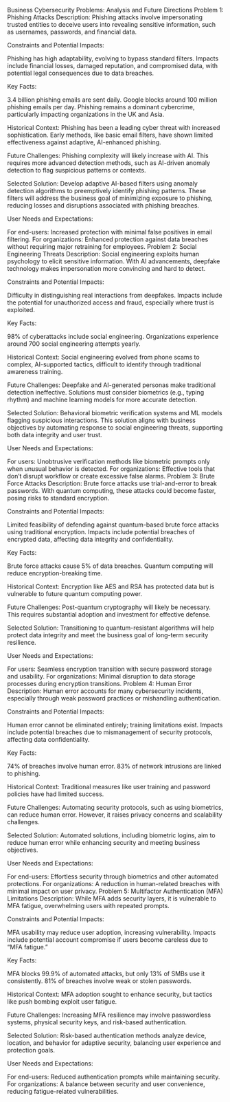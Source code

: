 
Business Cybersecurity Problems: Analysis and Future Directions
Problem 1: Phishing Attacks
Description: Phishing attacks involve impersonating trusted entities to deceive users into revealing sensitive information, such as usernames, passwords, and financial data.

Constraints and Potential Impacts:

Phishing has high adaptability, evolving to bypass standard filters.
Impacts include financial losses, damaged reputation, and compromised data, with potential legal consequences due to data breaches.

Key Facts:

3.4 billion phishing emails are sent daily.
Google blocks around 100 million phishing emails per day.
Phishing remains a dominant cybercrime, particularly impacting organizations in the UK and Asia.

Historical Context: Phishing has been a leading cyber threat with increased sophistication. Early methods, like basic email filters, have shown limited effectiveness against adaptive, AI-enhanced phishing.

Future Challenges: Phishing complexity will likely increase with AI. This requires more advanced detection methods, such as AI-driven anomaly detection to flag suspicious patterns or contexts.

Selected Solution: Develop adaptive AI-based filters using anomaly detection algorithms to preemptively identify phishing patterns. These filters will address the business goal of minimizing exposure to phishing, reducing losses and disruptions associated with phishing breaches.

User Needs and Expectations:

For end-users: Increased protection with minimal false positives in email filtering.
For organizations: Enhanced protection against data breaches without requiring major retraining for employees.
Problem 2: Social Engineering Threats
Description: Social engineering exploits human psychology to elicit sensitive information. With AI advancements, deepfake technology makes impersonation more convincing and hard to detect.

Constraints and Potential Impacts:

Difficulty in distinguishing real interactions from deepfakes.
Impacts include the potential for unauthorized access and fraud, especially where trust is exploited.

Key Facts:

98% of cyberattacks include social engineering.
Organizations experience around 700 social engineering attempts yearly.

Historical Context: Social engineering evolved from phone scams to complex, AI-supported tactics, difficult to identify through traditional awareness training.

Future Challenges: Deepfake and AI-generated personas make traditional detection ineffective. Solutions must consider biometrics (e.g., typing rhythm) and machine learning models for more accurate detection.

Selected Solution: Behavioral biometric verification systems and ML models flagging suspicious interactions. This solution aligns with business objectives by automating response to social engineering threats, supporting both data integrity and user trust.

User Needs and Expectations:

For users: Unobtrusive verification methods like biometric prompts only when unusual behavior is detected.
For organizations: Effective tools that don’t disrupt workflow or create excessive false alarms.
Problem 3: Brute Force Attacks
Description: Brute force attacks use trial-and-error to break passwords. With quantum computing, these attacks could become faster, posing risks to standard encryption.

Constraints and Potential Impacts:

Limited feasibility of defending against quantum-based brute force attacks using traditional encryption.
Impacts include potential breaches of encrypted data, affecting data integrity and confidentiality.

Key Facts:

Brute force attacks cause 5% of data breaches.
Quantum computing will reduce encryption-breaking time.

Historical Context: Encryption like AES and RSA has protected data but is vulnerable to future quantum computing power.

Future Challenges: Post-quantum cryptography will likely be necessary. This requires substantial adoption and investment for effective defense.

Selected Solution: Transitioning to quantum-resistant algorithms will help protect data integrity and meet the business goal of long-term security resilience.

User Needs and Expectations:

For users: Seamless encryption transition with secure password storage and usability.
For organizations: Minimal disruption to data storage processes during encryption transitions.
Problem 4: Human Error
Description: Human error accounts for many cybersecurity incidents, especially through weak password practices or mishandling authentication.

Constraints and Potential Impacts:

Human error cannot be eliminated entirely; training limitations exist.
Impacts include potential breaches due to mismanagement of security protocols, affecting data confidentiality.

Key Facts:

74% of breaches involve human error.
83% of network intrusions are linked to phishing.

Historical Context: Traditional measures like user training and password policies have had limited success.

Future Challenges: Automating security protocols, such as using biometrics, can reduce human error. However, it raises privacy concerns and scalability challenges.

Selected Solution: Automated solutions, including biometric logins, aim to reduce human error while enhancing security and meeting business objectives.

User Needs and Expectations:

For end-users: Effortless security through biometrics and other automated protections.
For organizations: A reduction in human-related breaches with minimal impact on user privacy.
Problem 5: Multifactor Authentication (MFA) Limitations
Description: While MFA adds security layers, it is vulnerable to MFA fatigue, overwhelming users with repeated prompts.

Constraints and Potential Impacts:

MFA usability may reduce user adoption, increasing vulnerability.
Impacts include potential account compromise if users become careless due to “MFA fatigue.”

Key Facts:

MFA blocks 99.9% of automated attacks, but only 13% of SMBs use it consistently.
81% of breaches involve weak or stolen passwords.

Historical Context: MFA adoption sought to enhance security, but tactics like push bombing exploit user fatigue.

Future Challenges: Increasing MFA resilience may involve passwordless systems, physical security keys, and risk-based authentication.

Selected Solution: Risk-based authentication methods analyze device, location, and behavior for adaptive security, balancing user experience and protection goals.

User Needs and Expectations:

For end-users: Reduced authentication prompts while maintaining security.
For organizations: A balance between security and user convenience, reducing fatigue-related vulnerabilities.


